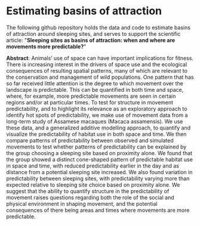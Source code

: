 # Estimating basins of attraction

The following github repository holds the data and code to estimate basins of attraction around sleeping sites, and serves to support the scientific article: "**Sleeping sites as basins of attraction: when and where are movements more predictable?**"

**Abstract**:	Animals’ use of space can have important implications for fitness. There is increasing interest in the drivers of space use and the ecological consequences of resulting spatial patterns, many of which are relevant to the conservation and management of wild populations. One pattern that has so far received little attention is the degree to which movement over the landscape is predictable. This can be quantified in both time and space, where, for example, more predictable movements are seen in certain regions and/or at particular times. To test for structure in movement predictability, and to highlight its relevance as an exploratory approach to identify hot spots of predictability, we make use of movement data from a long-term study of Assamese macaques (Macaca assamensis). We use these data, and a generalized additive modelling approach, to quantify and visualize the predictability of habitat use in both space and time. We then compare patterns of predictability between observed and simulated movements to test whether patterns of predictability can be explained by the group choosing a sleeping site based on proximity alone. We found that the group showed a distinct cone-shaped pattern of predictable habitat use in space and time, with reduced predictability earlier in the day and as distance from a potential sleeping site increased. We also found variation in predictability between sleeping sites, with predictability varying more than expected relative to sleeping site choice based on proximity alone. We suggest that the ability to quantify structure in the predictability of movement raises questions regarding both the role of the social and physical environment in shaping movement, and the potential consequences of there being areas and times where movements are more predictable.



